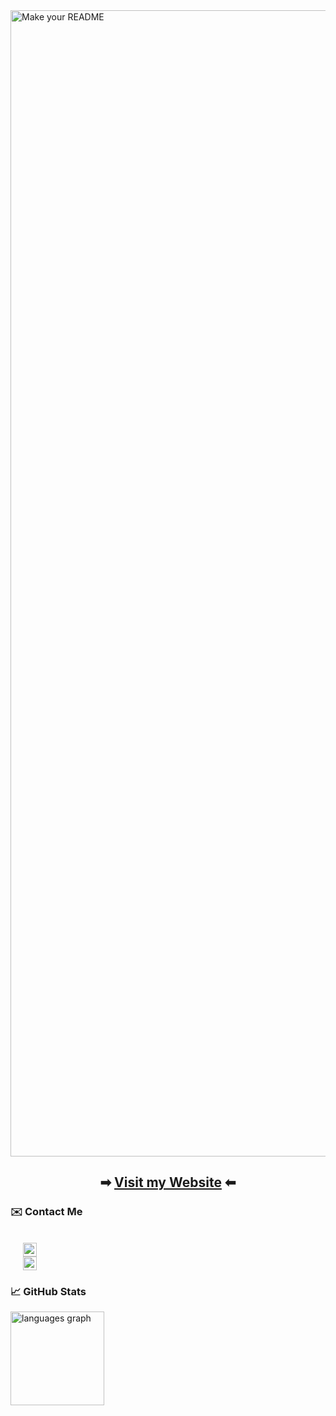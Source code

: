 <img width="1834" alt="Make your README" src="https://github.com/user-attachments/assets/079a24c5-82b5-446a-bb26-9dcdb4a16d4e">


<h2 align="center">
  
  ➡ [Visit my Website](https://www.google.com "David's Website") ⬅
</h2>



<div align="left">
  <h3>✉️ Contact Me</h3>
  <div align="left" style="padding-left:20px">
    <br >
    <a href="https://www.linkedin.com/in/david-llanes" target="_blank">
      <img src="https://img.shields.io/static/v1?message=www.linkedin.com/in/david-llanes&logo=linkedin&label=&color=0077B5&logoColor=white&labelColor=&style=flat" height="22" alt="linkedin logo"  />
    </a>
    <br >
    <a href="https://www.google.com/intl/es-419/gmail/about/" target="_blank">
      <img src="https://img.shields.io/static/v1?message=david.llanes1019@gmail.com&logo=gmail&label=&color=D14836&logoColor=white&labelColor=&style=flat" height="22" alt="gmail logo"  />
    </a>
  </div>
</div>



<div align="left">
<h3>📈 GitHub Stats</h3>
  <img src="https://github-readme-stats.vercel.app/api/top-langs?username=David-Llanes&locale=en&hide_title=false&layout=compact&card_width=320&langs_count=5&theme=github_dark&hide_border=true" height="150" alt="languages graph"  />
</div>



